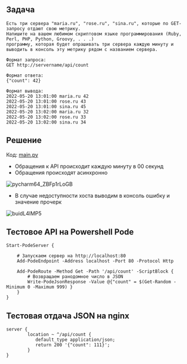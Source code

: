 ## Задача
```
Есть три сервера "maria.ru", "rose.ru", "sina.ru", которые по GET-запросу отдают свою метрику.
Напишите на вашем любимом скриптовом языке программирования (Ruby, Perl, PHP, Python, Groovy, . . .)
программу, которая будет опрашивать три сервера каждую минуту и выводить в консоль эту метрику рядом с названием сервера.

Формат запроса:
GET http://servername/api/count

Формат ответа:
{"count": 42}

Формат вывода:
2022-05-20 13:01:00 maria.ru 42
2022-05-20 13:01:00 rose.ru 43
2022-05-20 13:01:00 sina.ru 45
2022-05-20 13:02:00 maria.ru 32
2022-05-20 13:02:00 rose.ru 33
2022-05-20 13:02:00 sina.ru 34
```

## Решение

Код: [main.py](https://github.com/bgelov/funbox-async-api-count/blob/main/main.py)

- Обращения к API происходит каждую минуту в 00 секунд
- Обращения происходят асинхронно

![pycharm64_ZBFp1rLoGB](https://github.com/bgelov/funbox-async-api-count/assets/5302940/9d7c4b49-6dc9-46dd-98c1-a3d40e5c93e4)

- В случае недоступности хоста выводим в консоль ошибку и значение прочерк

![buidL4lMP5](https://github.com/bgelov/funbox-async-api-count/assets/5302940/091526d1-94d2-4aa3-bfe1-942976135a0b)

## Тестовое API на Powershell Pode

```
Start-PodeServer {

    # Запускаем сервер на http://localhost:80
    Add-PodeEndpoint -Address localhost -Port 80 -Protocol Http

    Add-PodeRoute -Method Get -Path '/api/count' -ScriptBlock {
        # Возвращаем ранодомное число в JSON
        Write-PodeJsonResponse -Value @{"count" = $(Get-Random -Minimum 0 -Maximum 999) }
    }
}
```

## Тестовая отдача JSON на nginx

```
server {
        location ~ ^/api/count {
           default_type application/json;
           return 200 '{"count": 111}';
        }
}
```
